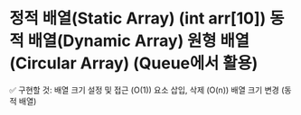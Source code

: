 
# 정적 배열(Static Array) (int arr[10]) 동적 배열(Dynamic Array) 원형 배열(Circular Array) (Queue에서 활용)

✅ 구현할 것:
배열 크기 설정 및 접근 (O(1)) 요소 삽입, 삭제 (O(n)) 배열 크기 변경 (동적 배열)
